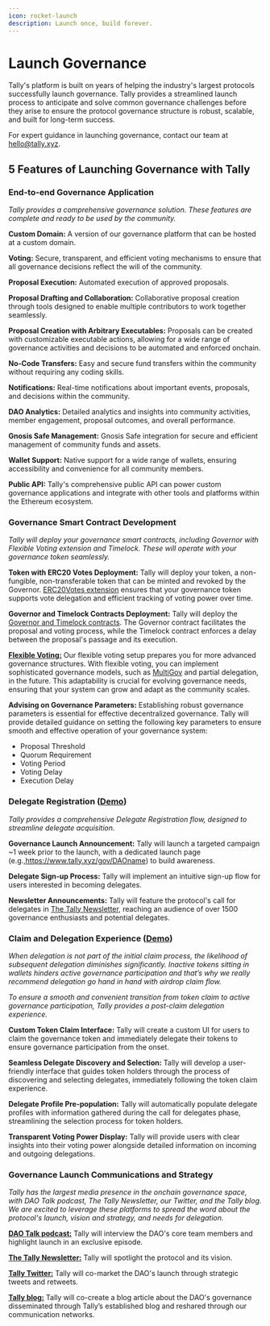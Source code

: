 ```yaml
---
icon: rocket-launch
description: Launch once, build forever.
---
```


# Launch Governance

Tally's platform is built on years of helping the industry's largest protocols successfully launch governance. Tally provides a streamlined launch process to anticipate and solve common governance challenges before they arise to ensure the protocol governance structure is robust, scalable, and built for long-term success.&#x20;

For expert guidance in launching governance, contact our team at hello@tally.xyz.

## 5 Features of Launching Governance with Tally

### End-to-end Governance Application&#x20;

_Tally provides a comprehensive governance solution. These features are complete and ready to be used by the community._

**Custom Domain:** A version of our governance platform that can be hosted at a custom domain.&#x20;

**Voting:** Secure, transparent, and efficient voting mechanisms to ensure that all governance decisions reflect the will of the community.&#x20;

**Proposal Execution:** Automated execution of approved proposals.&#x20;

**Proposal Drafting and Collaboration:** Collaborative proposal creation through tools designed to enable multiple contributors to work together seamlessly.&#x20;

**Proposal Creation with Arbitrary Executables:** Proposals can be created with customizable executable actions, allowing for a wide range of governance activities and decisions to be automated and enforced onchain.&#x20;

**No-Code Transfers:** Easy and secure fund transfers within the community without requiring any coding skills.&#x20;

**Notifications:** Real-time notifications about important events, proposals, and decisions within the community.&#x20;

**DAO Analytics:** Detailed analytics and insights into community activities, member engagement, proposal outcomes, and overall performance.&#x20;

**Gnosis Safe Management:** Gnosis Safe integration for secure and efficient management of community funds and assets.&#x20;

**Wallet Support:** Native support for a wide range of wallets, ensuring accessibility and convenience for all community members.&#x20;

**Public API:** Tally's comprehensive public API can power custom governance applications and integrate with other tools and platforms within the Ethereum ecosystem.

### Governance Smart Contract Development

_Tally will deploy your governance smart contracts, including Governor with Flexible Voting extension and Timelock. These will operate with your governance token seamlessly._

**Token with ERC20 Votes Deployment:** Tally will deploy your token, a non-fungible, non-transferable token that can be minted and revoked by the Governor. [ERC20Votes extension](https://github.com/OpenZeppelin/openzeppelin-contracts/blob/v4.5.0/contracts/token/ERC721/extensions/draft-ERC721Votes.sol) ensures that your governance token supports vote delegation and efficient tracking of voting power over time.&#x20;

**Governor and Timelock Contracts Deployment:** Tally will deploy the [Governor and Timelock contracts](https://docs.openzeppelin.com/contracts/4.x/governance). The Governor contract facilitates the proposal and voting process, while the Timelock contract enforces a delay between the proposal's passage and its execution.&#x20;

[**Flexible Voting:**](https://flexiblevoting.com/) Our flexible voting setup prepares you for more advanced governance structures. With flexible voting, you can implement sophisticated governance models, such as [MultiGov](https://tally.mirror.xyz/peHXv-1Bv4RY6Hf3UeCSH74aCu2e2ttSMytxJwB7DpY) and partial delegation, in the future. This adaptability is crucial for evolving governance needs, ensuring that your system can grow and adapt as the community scales.&#x20;

**Advising on Governance Parameters:** Establishing robust governance parameters is essential for effective decentralized governance. Tally will provide detailed guidance on setting the following key parameters to ensure smooth and effective operation of your governance system:

* Proposal Threshold
* Quorum Requirement
* Voting Period
* Voting Delay
* Execution Delay

### Delegate Registration ([Demo](https://drive.google.com/file/d/1ryLl_-H9gNOZPCsz6Umdp330IIiVJFke/view?usp=drive_link))&#x20;

_Tally provides a comprehensive Delegate Registration flow, designed to streamline delegate acquisition._&#x20;

**Governance Launch Announcement:** Tally will launch a targeted campaign \~1 week prior to the launch, with a dedicated launch page (e.g.,https://www.tally.xyz/gov/DAOname) to build awareness.&#x20;

**Delegate Sign-up Process:** Tally will implement an intuitive sign-up flow for users interested in becoming delegates.&#x20;

**Newsletter Announcements:** Tally will feature the protocol's call for delegates in [The Tally Newsletter](https://newsletter.tally.xyz/), reaching an audience of over 1500 governance enthusiasts and potential delegates.

### Claim and Delegation Experience ([Demo](https://drive.google.com/file/d/1ryLl_-H9gNOZPCsz6Umdp330IIiVJFke/view?usp=drive_link))&#x20;

_When delegation is not part of the initial claim process, the likelihood of subsequent delegation diminishes significantly. Inactive tokens sitting in wallets hinders active governance participation and that’s why we really recommend delegation go hand in hand with airdrop claim flow._&#x20;

_To ensure a smooth and convenient transition from token claim to active governance participation, Tally provides a post-claim delegation experience._&#x20;

**Custom Token Claim Interface:** Tally will create a custom UI for users to claim the governance token and immediately delegate their tokens to ensure governance participation from the onset.&#x20;

**Seamless Delegate Discovery and Selection:** Tally will develop a user-friendly interface that guides token holders through the process of discovering and selecting delegates, immediately following the token claim experience.&#x20;

**Delegate Profile Pre-population:** Tally will automatically populate delegate profiles with information gathered during the call for delegates phase, streamlining the selection process for token holders.

**Transparent Voting Power Display:** Tally will provide users with clear insights into their voting power alongside detailed information on incoming and outgoing delegations.

### Governance Launch Communications and Strategy&#x20;

_Tally has the largest media presence in the onchain governance space, with DAO Talk podcast, The Tally Newsletter, our Twitter, and the Tally blog. We are excited to leverage these platforms to spread the word about the protocol's launch, vision and strategy, and needs for delegation._&#x20;

[**DAO Talk podcast:**](https://open.spotify.com/show/6nCG7KVFfn28NHgLmQH5tv?si=93882e2e1b4244b6) Tally will interview the DAO's core team members and highlight launch in an exclusive episode.&#x20;

[**The Tally Newsletter:**](https://newsletter.tally.xyz/) Tally will spotlight the protocol and its vision.&#x20;

[**Tally Twitter:**](https://twitter.com/tallyxyz) Tally will co-market the DAO's launch through strategic tweets and retweets.&#x20;

[**Tally blog:**](https://tally.mirror.xyz/) Tally will co-create a blog article about the DAO's governance disseminated through Tally’s established blog and reshared through our communication networks.
